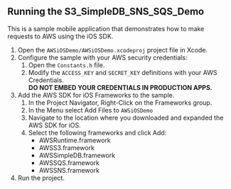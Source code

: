 ## Running the S3_SimpleDB_SNS_SQS_Demo

This is a sample mobile application that demonstrates how to make requests to AWS using the iOS SDK.

1.  Open the `AWSiOSDemo/AWSiOSDemo.xcodeproj` project file in Xcode.
2.  Configure the sample with your AWS security credentials:
	1.  Open the `Constants.h` file.
	2.  Modify the `ACCESS_KEY` and `SECRET_KEY` definitions with your AWS Credentials.  
		**DO NOT EMBED YOUR CREDENTIALS IN PRODUCTION APPS.**
3.  Add the AWS SDK for iOS Frameworks to the sample.
	1.  In the Project Navigator, Right-Click on the Frameworks group.
	2.  In the Menu select Add Files to `AWSiOSDemo`
	3.  Navigate to the location where you downloaded and expanded the AWS SDK for iOS.
	4.  Select the following frameworks and click Add:
		*  AWSRuntime.framework
		*  AWSS3.framework
		*  AWSSimpleDB.framework
		*  AWSSQS.framework
		*  AWSSNS.framework
4.  Run the project.
